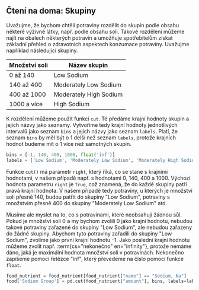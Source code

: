 ## Čtení na doma: Skupiny

Uvažujme, že bychom chtěli potraviny rozdělit do skupin podle obsahu některé výživné látky, např. podle obsahu soli. Takové rozdělení můžeme najít na obalech některých potravin a umožňuje spotřebitelům získat základní přehled o zdravotních aspektech konzumace potraviny. Uvažujme například následující skupiny.

| Množství soli              | Název skupin            |
|----------------------------|-------------------------|
| 0 až 140                   | Low Sodium              |
| 140 až 400                 | Moderately Low Sodium   |
| 400 až 1000                | Moderately High Sodium  |
| 1000 a více                | High Sodium             |

K rozdělení můžeme použít funkci `cut`. Té předáme krajní hodnoty skupin a jejich názvy jako seznamy. Vytvoříme tedy krajní hodnoty jednotlivých intervalů jako seznam `bins` a jejich názvy jako seznam `labels`. Platí, že seznam `bins` by měl být o 1 delší než seznam `labels`, protože krajních hodnot budeme mít o 1 více než samotných skupin.

```py
bins = [-1, 140, 400, 1000, float('inf')]
labels = ['Low Sodium', 'Moderately Low Sodium', 'Moderately High Sodium', 'High Sodium']
```

Funkce `cut()` má parametr `right`, který říká, co se stane s krajními hodnotami, v našem případě např. s hodnotami 0, 140, 400 a 1000. Výchozí hodnota parametru `right` je `True`, což znamená, že do každé skupiny patří pravá krajní hodnota. V našem případě tedy potraviny, u kterých je množství soli přesně 140, budou patřit do skupiny "Low Sodium", potraviny s množstvím přesně 400 do skupiny "Moderately Low Sodium" atd.

Musíme ale myslet na to, co s potravinami, které neobsahují žádnou sůl. Pokud je množství soli 0 a my bychom zvolili 0 jako krajní hodnotu, nebudou takové potraviny zařazené do skupiny "Low Sodium", ale nebudou zařazeny do žádné skupiny. Abychom tyto potraviny zařadili do skupiny "Low Sodium", zvolíme jako první krajní hodnotu -1. Jako poslední krajní hodnotu můžeme zvolit např. :term{cs="nekonečno" en="infinity"}, protože nemáme dáno, jaká je maximální hodnota množství soli v potravinách. Nekonečno zapíšeme pomocí řetězce "inf", který převedeme na číslo pomocí funkce `float`.

```py
food_nutrient = food_nutrient[food_nutrient["name"] == "Sodium, Na"]
food['Sodium Group'] = pd.cut(food_nutrient["amount"], bins, labels=labels)
```
